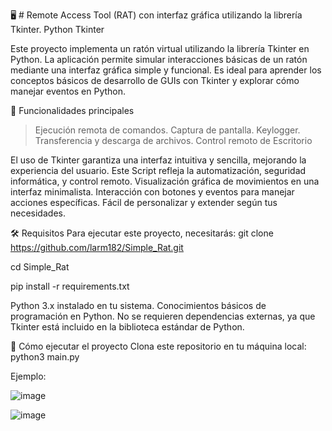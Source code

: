 

🖥️ # Remote Access Tool (RAT) con interfaz gráfica utilizando la librería Tkinter.
Python
Tkinter

Este proyecto implementa un ratón virtual utilizando la librería Tkinter en Python. La aplicación permite simular interacciones básicas de un ratón mediante una interfaz gráfica simple y funcional. Es ideal para aprender los conceptos básicos de desarrollo de GUIs con Tkinter y explorar cómo manejar eventos en Python.

🎯 Funcionalidades principales

> Ejecución remota de comandos.
> Captura de pantalla.
> Keylogger.
> Transferencia y descarga de archivos.
> Control remoto de Escritorio

El uso de Tkinter garantiza una interfaz intuitiva y sencilla, mejorando la experiencia del usuario. Este Script refleja la automatización, seguridad informática, y control remoto.
Visualización gráfica de movimientos en una interfaz minimalista.
Interacción con botones y eventos para manejar acciones específicas.
Fácil de personalizar y extender según tus necesidades.


🛠️ Requisitos
Para ejecutar este proyecto, necesitarás:
git clone https://github.com/larm182/Simple_Rat.git

cd Simple_Rat

pip install -r requirements.txt


Python 3.x instalado en tu sistema.
Conocimientos básicos de programación en Python.
No se requieren dependencias externas, ya que Tkinter está incluido en la biblioteca estándar de Python.

🚀 Cómo ejecutar el proyecto
Clona este repositorio en tu máquina local:
python3 main.py

Ejemplo:

![image](https://github.com/user-attachments/assets/1da26ead-70f4-445b-9fed-0e075c5f4f75)

![image](https://github.com/user-attachments/assets/04ff7e2b-479d-404e-b0d0-3541116d1036)

